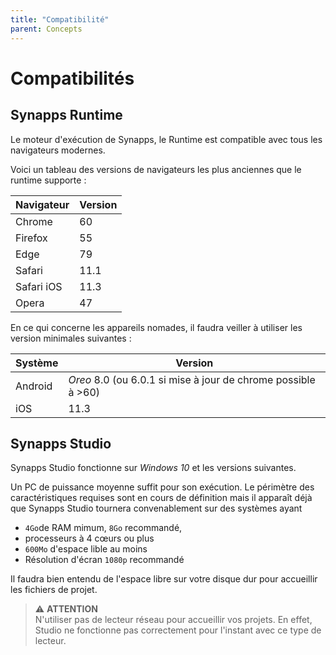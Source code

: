 ```yaml
---
title: "Compatibilité"
parent: Concepts
---
```


# Compatibilités

## Synapps Runtime

Le moteur d'exécution de Synapps, le Runtime est compatible avec tous les navigateurs modernes.

Voici un tableau des versions de navigateurs les plus anciennes que le runtime supporte :

| Navigateur | Version |
|----------- |---------|
| Chrome     | 60      |
| Firefox    | 55      |
| Edge       | 79      |
| Safari     | 11.1    |
| Safari iOS | 11.3    |
| Opera      | 47      |

En ce qui concerne les appareils nomades, il faudra veiller à utiliser les version minimales suivantes :

| Système    | Version |
|------------|---------|
| Android    | *Oreo* 8.0 (ou 6.0.1 si mise à jour de chrome possible à >60) |
| iOS        | 11.3    |


## Synapps Studio

Synapps Studio fonctionne sur *Windows 10* et les versions suivantes.

Un PC de puissance moyenne suffit pour son exécution. Le périmètre des caractéristiques requises sont en cours de définition mais il apparaît déjà que Synapps Studio tournera convenablement sur des systèmes ayant
- `4Go`de RAM mimum, `8Go` recommandé,
- processeurs à 4 cœurs ou plus
- `600Mo` d'espace lible au moins
- Résolution d'écran `1080p` recommandé

Il faudra bien entendu de l'espace libre sur votre disque dur pour accueillir les fichiers de projet.

> ⚠️ **ATTENTION**<br>
> N'utiliser pas de lecteur réseau pour accueillir vos projets. En effet, Studio ne fonctionne pas correctement pour l'instant avec ce type de lecteur.
